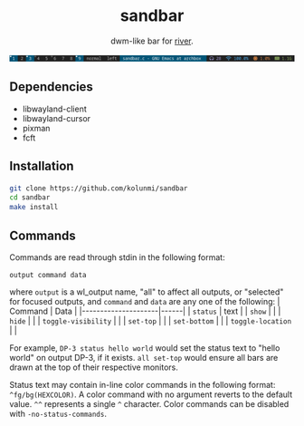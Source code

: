 <div align="center">
<h1>sandbar</h1>

dwm-like bar for [river](https://github.com/riverwm/river).

![screenshot](/screenshot.png "screenshot")
</div>

## Dependencies
* libwayland-client
* libwayland-cursor
* pixman
* fcft

## Installation
```bash
git clone https://github.com/kolunmi/sandbar
cd sandbar
make install
```

## Commands
Commands are read through stdin in the following format:
```
output command data
```
where `output` is a wl_output name, "all" to affect all outputs, or "selected" for focused outputs, and `command` and `data` are any one of the following:
| Command             | Data |
|---------------------|------|
| `status`            | text |
| `show`              |      |
| `hide`              |      |
| `toggle-visibility` |      |
| `set-top`           |      |
| `set-bottom`        |      |
| `toggle-location`   |      |

For example, `DP-3 status hello world` would set the status text to "hello world" on output DP-3, if it exists. `all set-top` would ensure all bars are drawn at the top of their respective monitors.

Status text may contain in-line color commands in the following format: `^fg/bg(HEXCOLOR)`.
A color command with no argument reverts to the default value. `^^` represents a single `^` character. Color commands can be disabled with `-no-status-commands`.

